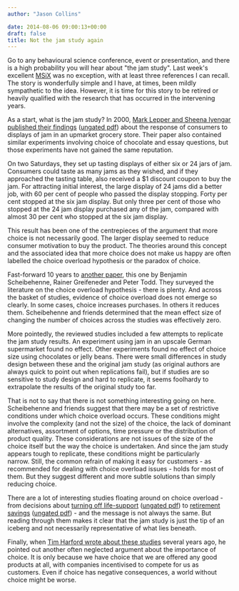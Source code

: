 ```yaml
---
author: "Jason Collins"

date: 2014-08-06 09:00:13+00:00
draft: false
title: Not the jam study again
---
```


Go to any behavioural science conference, event or presentation, and there is a high probability you will hear about "the jam study". Last week's excellent [MSiX](https://www.jasoncollins.blog/an-msix-reading-list/) was no exception, with at least three references I can recall. The story is wonderfully simple and I have, at times, been mildly sympathetic to the idea. However, it is time for this story to be retired or heavily qualified with the research that has occurred in the intervening years.

As a start, what is the jam study? In 2000, [Mark Lepper and Sheena Iyengar published their findings](https://doi.org/10.1037/0022-3514.79.6.995) ([ungated pdf](http://www.columbia.edu/~ss957/articles/Choice_is_Demotivating.pdf)) about the response of consumers to displays of jam in an upmarket grocery store. Their paper also contained similar experiments involving choice of chocolate and essay questions, but those experiments have not gained the same reputation.

On two Saturdays, they set up tasting displays of either six or 24 jars of jam. Consumers could taste as many jams as they wished, and if they approached the tasting table, also received a \$1 discount coupon to buy the jam. For attracting initial interest, the large display of 24 jams did a better job, with 60 per cent of people who passed the display stopping. Forty per cent stopped at the six jam display. But only three per cent of those who stopped at the 24 jam display purchased any of the jam, compared with almost 30 per cent who stopped at the six jam display.

This result has been one of the centrepieces of the argument that more choice is not necessarily good. The larger display seemed to reduce consumer motivation to buy the product. The theories around this concept and the associated idea that more choice does not make us happy are often labelled the choice overload hypothesis or the paradox of choice.

Fast-forward 10 years to [another paper](http://jcr.oxfordjournals.org/content/37/3/409), this one by Benjamin Scheibehenne, Rainer Greifeneder and Peter Todd. They surveyed the literature on the choice overload hypothesis - there is plenty. And across the basket of studies, evidence of choice overload does not emerge so clearly. In some cases, choice increases purchases. In others it reduces them. Scheibehenne and friends determined that the mean effect size of changing the number of choices across the studies was effectively zero.

More pointedly, the reviewed studies included a few attempts to replicate the jam study results. An experiment using jam in an upscale German supermarket found no effect. Other experiments found no effect of choice size using chocolates or jelly beans. There were small differences in study design between these and the original jam study (as original authors are always quick to point out when replications fail), but if studies are so sensitive to study design and hard to replicate, it seems foolhardy to extrapolate the results of the original study too far.

That is not to say that there is not something interesting going on here. Scheibehenne and friends suggest that there may be a set of restrictive conditions under which choice overload occurs. These conditions might involve the complexity (and not the size) of the choice, the lack of dominant alternatives, assortment of options, time pressure or the distribution of product quality. These considerations are not issues of the size of the choice itself but the way the choice is undertaken. And since the jam study appears tough to replicate, these conditions might be particularly narrow. Still, the common refrain of making it easy for customers - as recommended for dealing with choice overload issues - holds for most of them. But they suggest different and more subtle solutions than simply reducing choice.

There are a lot of interesting studies floating around on choice overload - from decisions about [turning off life-support](https://doi.org/10.1086/598969) ([ungated pdf](http://www.columbia.edu/~ss957/articles/TragicChoices_BottiOrfaliIyengar.pdf)) to [retirement savings](https://doi.org/10.1016/j.jpubeco.2010.03.006) ([ungated pdf](http://faculty.chicagobooth.edu/emir.kamenica/documents/simplicitySeeking.pdf)) - and the message is not always the same. But reading through them makes it clear that the jam study is just the tip of an iceberg and not necessarily representative of what lies beneath.

Finally, when [Tim Harford wrote about these studies](http://www.ft.com/intl/cms/s/0/9cebd444-cd9c-11de-8162-00144feabdc0.html) several years ago, he pointed out another often neglected argument about the importance of choice. It is only because we have choice that we are offered any good products at all, with companies incentivised to compete for us as customers. Even if choice has negative consequences, a world without choice might be worse.
